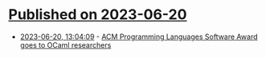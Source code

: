 # [Published on 2023-06-20](index.md)

* [2023-06-20, 13:04:09](https://lobste.rs/s/6jnina/acm_programming_languages_software) - [ACM Programming Languages Software Award goes to OCaml researchers](https://www.cst.cam.ac.uk/news/acm-programming-languages-software-award-goes-ocaml-researchers)
